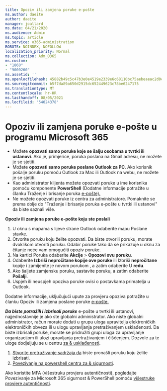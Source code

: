 ```yaml
---
title: Opoziv ili zamjena poruke e-pošte
ms.author: daeite
author: daeite
manager: joallard
ms.date: 04/21/2020
ms.audience: Admin
ms.topic: article
ms.service: o365-administration
ROBOTS: NOINDEX, NOFOLLOW
localization_priority: Normal
ms.collection: Adm_O365
ms.custom:
- "1860"
- "9000260"
ms.assetid: ''
ms.openlocfilehash: 45882b49c5c47b3e0e4519e2339e6c68110bc75aebeaeac2d0ccd009bdfa3f7e
ms.sourcegitcommit: b5f7da89a650d2915dc652449623c78be6247175
ms.translationtype: MT
ms.contentlocale: hr-HR
ms.lasthandoff: 08/05/2021
ms.locfileid: "54024378"
---
```

# <a name="recall-or-replace-an-email-message-in-microsoft-365"></a>Opoziv ili zamjena poruke e-pošte u programu Microsoft 365

- Možete **opozvati samo poruke koje se šalju osobama u tvrtki ili ustanovi**. Ako je, primjerice, poruka poslana na Gmail adresu, ne možete je se sjetiti.
- Možete **opozvati samo poruke poslane Outlook za PC**. Ako korisnik pošalje poruku pomoću Outlook za Mac ili Outlook na webu, ne možete je se sjetiti.
- Kao administrator klijenta možete opozvati poruke u ime korisnika pomoću komponente **PowerShell** (Dodatne informacije potražite u članku Traženje i brisanje poruka [e-pošte).](https://docs.microsoft.com/microsoft-365/compliance/search-for-and-delete-messages-in-your-organization)
- Ne možete opozvati poruke iz centra za administratore. Pomaknite se prema dolje do "Traženje i brisanje poruka e-pošte u tvrtki ili ustanovi" da biste saznali više.

**Opoziv ili zamjena poruke e-pošte koju ste poslali**

1. U oknu s mapama s lijeve strane Outlook odaberite mapu Poslane stavke.
2. Otvorite poruku koju želite opozvati. Da biste otvorili poruku, morate dvoklikom otvoriti poruku. Odabir poruke tako da se prikazuje u oknu za čitanje neće vam omogućiti opoziv poruke.
3. Na kartici Poruka odaberite **Akcije**  >  **Opozovi ovu poruku**.
4. Odaberite **Izbriši nepročitane kopije ove poruke** ili Izbriši **nepročitane** kopije i zamijenite je novom porukom , a zatim odaberite U **redu**.
5. Ako šaljete zamjensku poruku, sastavite poruku, a zatim odaberite **Pošalji**.
6. Uspjeh ili neuspjeh opoziva poruke ovisi o postavkama primatelja u Outlook.

Dodatne informacije, uključujući upute za provjeru opoziva potražite u članku Opoziv ili zamjena poslane poruke [e-pošte.](https://support.office.com/article/35027f88-d655-4554-b4f8-6c0729a723a0)

***Da biste potražili i izbrisali poruke*** e-pošte u tvrtki ili ustanovi, najjednostavnije je ako ste globalni administrator. Ako niste globalni administrator, račun morate dodati u grupu uloga upravitelja elektroničkih elektroničkih obveza ili u ulogu upravljanja pretraživanjem usklađenosti. Da biste izbrisali poruke, morate se pridružiti grupi uloga za upravljanje organizacijom ili ulozi upravljanja pretraživanjem i čišćenjem. Dozvole za te uloge dodjeljuju se u centru [za & usklađenosti](https://protection.office.com/).

1. [Stvorite pretraživanje sadržaja da](https://docs.microsoft.com/microsoft-365/compliance/content-search) biste pronašli poruku koju želite izbrisati.
2. [Povezivanje na powershell centra za & sigurnosti](https://docs.microsoft.com/powershell/exchange/office-365-scc/connect-to-scc-powershell/connect-to-scc-powershell).

Ako koristite MFA (višestruku provjeru autentičnosti), pogledajte Povezivanje za Microsoft 365 sigurnost & PowerShell pomoću [višestruke provjere autentičnosti](https://docs.microsoft.com/powershell/exchange/office-365-scc/connect-to-scc-powershell/mfa-connect-to-scc-powershell).
